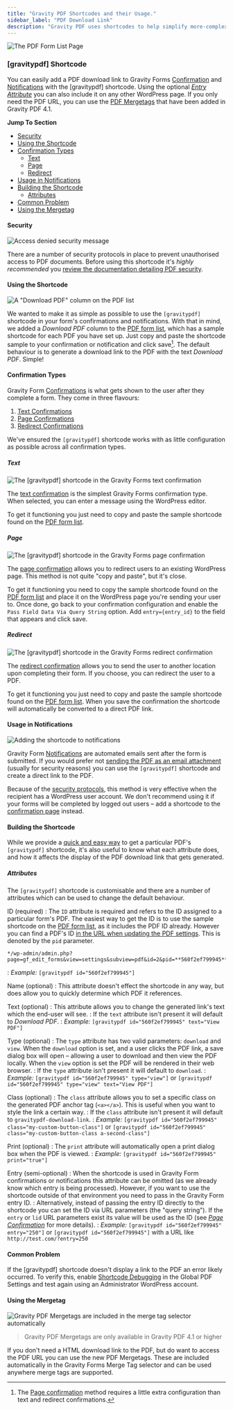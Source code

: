 ```yaml
---
title: "Gravity PDF Shortcodes and their Usage."
sidebar_label: "PDF Download Link"
description: "Gravity PDF uses shortcodes to help simplify more-complex functionality, like generating PDF links. The only shortcode currently available is [gravitypdf]."
---
```


![The PDF Form List Page](https://resources.gravitypdf.com/uploads/2015/10/shortcode-sample.png) 

### [gravitypdf] Shortcode 

You can easily add a PDF download link to Gravity Forms [Confirmation](https://www.gravityhelp.com/documentation/article/configuring-confirmations-in-gravity-forms/) and [Notifications](https://www.gravityhelp.com/documentation/article/configuring-notifications-in-gravity-forms/) with the [gravitypdf] shortcode. Using the optional [*Entry Attribute*](#entry-attribute) you can also include it on any other WordPress page. If you only need the PDF URL, you can use the [PDF Mergetags](#using-the-mergetag) that have been added in Gravity PDF 4.1.


**Jump To Section**

* [Security](#security)
* [Using the Shortcode](#using-the-shortcode)
* [Confirmation Types](#confirmation)
    * [Text](#text-confirmation)
    * [Page](#page-confirmation)
    * [Redirect](#redirect-confirmation)
* [Usage in Notifications](#notifications)
* [Building the Shortcode](#building-the-shortcode)
    * [Attributes](#shortcode-attributes)
* [Common Problem](#common-problem)
* [Using the Mergetag](#using-the-mergetag)

#### Security 

![Access denied security message](https://resources.gravitypdf.com/uploads/2015/10/security-restrictions.png) 

There are a number of security protocols in place to prevent unauthorised access to PDF documents. Before using this shortcode it's *highly recommended* you [review the documentation detailing PDF security](user-pdf-security.md).

#### Using the Shortcode 

![A "Download PDF" column on the PDF list](https://resources.gravitypdf.com/uploads/2015/10/download-pdf-column.png) 

We wanted to make it as simple as possible to use the `[gravitypdf]` shortcode in your form's confirmations and notifications. With that in mind, we added a *Download PDF* column to the [PDF form list](user-managing-pdfs.md#download-shortcode), which has a sample shortcode for each PDF you have set up. Just copy and paste the shortcode sample to your confirmation or notification and click save[^1]. The default behaviour is to generate a download link to the PDF with the text *Download PDF*. Simple!

#### Confirmation Types 

Gravity Form [Confirmations](https://www.gravityhelp.com/documentation/article/configuring-confirmations-in-gravity-forms/) is what gets shown to the user after they complete a form. They come in three flavours:

1. [Text Confirmations](#text-confirmation)
1. [Page Confirmations](#page-confirmation)
1. [Redirect Confirmations](#redirect-confirmation)

We've ensured the `[gravitypdf]` shortcode works with as little configuration as possible across all confirmation types.

##### Text 

![The [gravitypdf] shortcode in the Gravity Forms text confirmation](https://resources.gravitypdf.com/uploads/2015/10/text-confirmation.png) 

The [text confirmation](https://www.gravityhelp.com/documentation/article/configuring-confirmations-in-gravity-forms/#text-confirmations) is the simplest Gravity Forms confirmation type. When selected, you can enter a message using the WordPress editor. 

To get it functioning you just need to copy and paste the sample shortcode found on the [PDF form list](user-managing-pdfs.md).

##### Page 

![The [gravitypdf] shortcode in the Gravity Forms page confirmation](https://resources.gravitypdf.com/uploads/2015/10/page-redirect.png) 

The [page confirmation](https://www.gravityhelp.com/documentation/article/configuring-confirmations-in-gravity-forms/#page-confirmations) allows you to redirect users to an existing WordPress page. This method is not quite "copy and paste", but it's close. 

To get it functioning you need to copy the sample shortcode found on the [PDF form list](user-managing-pdfs.md#download-shortcode) and place it on the WordPress page you're sending your user to. Once done, go back to your confirmation configuration and enable the `Pass Field Data Via Query String` option. Add `entry={entry_id}` to the field that appears and click save.

##### Redirect 

![The [gravitypdf] shortcode in the Gravity Forms redirect confirmation](https://resources.gravitypdf.com/uploads/2015/10/redirect-confirmation.png) 

The [redirect confirmation](https://www.gravityhelp.com/documentation/article/configuring-confirmations-in-gravity-forms/#redirect-confirmation) allows you to send the user to another location upon completing their form. If you choose, you can redirect the user to a PDF. 

To get it functioning you just need to copy and paste the sample shortcode found on the [PDF form list](user-managing-pdfs.md#download-shortcode). When you save the confirmation the shortcode will automatically be converted to a direct PDF link.

#### Usage in Notifications 

![Adding the shortcode to notifications](https://resources.gravitypdf.com/uploads/2015/10/notification-example.png) 

Gravity Form [Notifications](https://www.gravityhelp.com/documentation/article/configuring-notifications-in-gravity-forms/) are automated emails sent after the form is submitted. If you would prefer not [sending the PDF as an email attachment](user-setup-pdf.md#notifications) (usually for security reasons) you can use the `[gravitypdf]` shortcode and create a direct link to the PDF. 

Because of the [security protocols](user-pdf-security.md), this method is very effective when the recipient has a WordPress user account. We don't recommend using it if your forms will be completed by logged out users – add a shortcode to the [confirmation page](#confirmation) instead.

[^1]: The [Page confirmation](#page-confirmation) method requires a little extra configuration than text and redirect confirmations.

#### Building the Shortcode 

While we provide a [quick and easy way](#using-the-shortcode) to get a particular PDF's `[gravitypdf]` shortcode, it's also useful to know what each attribute does, and how it affects the display of the PDF download link that gets generated.

##### Attributes 

The `[gravitypdf]` shortcode is customisable and there are a number of attributes which can be used to change the default behaviour.

ID (required) 
:    The `ID` attribute is required and refers to the ID assigned to a particular form's PDF. The easiest way to get the ID is to use the sample shortcode on the [PDF form list](user-managing-pdfs.md), as it includes the PDF ID already. However you can find a PDF's ID [in the URL when updating the PDF settings](user-viewing-pdfs.md). This is denoted by the `pid` parameter. 

    */wp-admin/admin.php?page=gf_edit_forms&view=settings&subview=pdf&id=2&pid=**560f2ef799945***
:    *Example:* `[gravitypdf id="560f2ef799945"]`

Name (optional) 
:    This attribute doesn't effect the shortcode in any way, but does allow you to quickly determine which PDF it references. 

Text (optional) 
:    This attribute allows you to change the generated link's text which the end-user will see.
:    If the `text` attribute isn't present it will default to *Download PDF*.
:    *Example:* `[gravitypdf id="560f2ef799945" text="View PDF"]`

Type (optional) 
:    The `type` attribute has two valid parameters: `download` and `view`. When the `download` option is set, and a user clicks the PDF link, a save dialog box will open – allowing a user to download and then view the PDF locally. When the `view` option is set the PDF will be rendered in their web browser.
:    If the `type` attribute isn't present it will default to `download`.
:    *Example:* `[gravitypdf id="560f2ef799945" type="view"]` or `[gravitypdf id="560f2ef799945" type="view" text="View PDF"]`

Class (optional) 
:    The `class` attribute allows you to set a specific class on the generated PDF anchor tag (`<a></a>`). This is useful when you want to style the link a certain way.
:    If the `class` attribute isn't present it will default to `gravitypdf-download-link`.
:    *Example:* `[gravitypdf id="560f2ef799945" class="my-custom-button-class"]` or `[gravitypdf id="560f2ef799945" class="my-custom-button-class a-second-class"]`

Print (optional) 
:    The `print` attribute will automatically open a print dialog box when the PDF is viewed. 
:    *Example:* `[gravitypdf id="560f2ef799945" print="true"]`

Entry (semi-optional) 
:    When the shortcode is used in Gravity Form confirmations or notifications this attribute can be omitted (as we already know which entry is being processed). However, if you want to use the shortcode outside of that environment you need to pass in the Gravity Form entry ID.
:    Alternatively, instead of passing the entry ID directly to the shortcode you can set the ID via URL parameters (the "query string"). If the `entry` or `lid` URL parameters exist its value will be used as the ID (see [*Page Confirmation*](#page-confirmation) for more details).
:    *Example:* `[gravitypdf id="560f2ef799945" entry="250"]` or `[gravitypdf id="560f2ef799945"]` with a URL like `http://test.com/?entry=250`

#### Common Problem 

If the [gravitypdf] shortcode doesn't display a link to the PDF an error likely occurred. To verify this, enable [Shortcode Debugging](user-global-settings.md#shortcode-debug-message) in the Global PDF Settings and test again using an Administrator WordPress account. 

#### Using the Mergetag 

![Gravity PDF Mergetags are included in the merge tag selector automatically](https://resources.gravitypdf.com/uploads/2015/10/updating-merge-tags.png)

> Gravity PDF Mergetags are only available in Gravity PDF 4.1 or higher

If you don't need a HTML download link to the PDF, but do want to access the PDF URL you can use the new PDF Mergetags. These are included automatically in the Gravity Forms Merge Tag selector and can be used anywhere merge tags are supported.